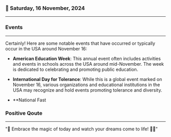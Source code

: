 ### 📅 Saturday, 16 November, 2024
------
### Events
------
Certainly! Here are some notable events that have occurred or typically occur in the USA around November 16:

- **American Education Week**: This annual event often includes activities and events in schools across the USA around mid-November. The week is dedicated to celebrating and promoting public education.

- **International Day for Tolerance**: While this is a global event marked on November 16, various organizations and educational institutions in the USA may recognize and hold events promoting tolerance and diversity.

- **National Fast
### Positive Qoute
------
"🌟 Embrace the magic of today and watch your dreams come to life! 🌈✨"
